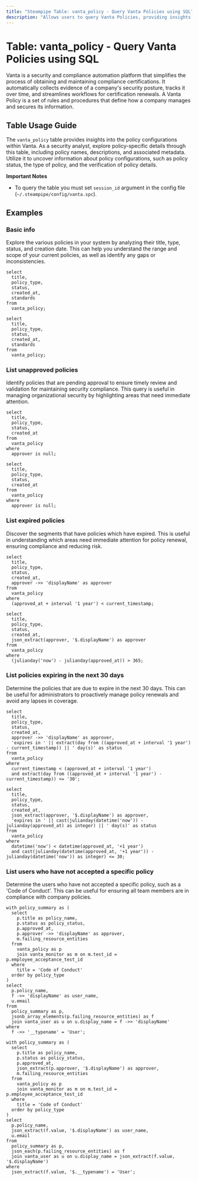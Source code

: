 ```yaml
---
title: "Steampipe Table: vanta_policy - Query Vanta Policies using SQL"
description: "Allows users to query Vanta Policies, providing insights into the policy configurations and their associated details."
---
```


# Table: vanta_policy - Query Vanta Policies using SQL

Vanta is a security and compliance automation platform that simplifies the process of obtaining and maintaining compliance certifications. It automatically collects evidence of a company's security posture, tracks it over time, and streamlines workflows for certification renewals. A Vanta Policy is a set of rules and procedures that define how a company manages and secures its information.

## Table Usage Guide

The `vanta_policy` table provides insights into the policy configurations within Vanta. As a security analyst, explore policy-specific details through this table, including policy names, descriptions, and associated metadata. Utilize it to uncover information about policy configurations, such as policy status, the type of policy, and the verification of policy details.

**Important Notes**
- To query the table you must set `session_id` argument in the config file (`~/.steampipe/config/vanta.spc`).

## Examples

### Basic info
Explore the various policies in your system by analyzing their title, type, status, and creation date. This can help you understand the range and scope of your current policies, as well as identify any gaps or inconsistencies.

```sql+postgres
select
  title,
  policy_type,
  status,
  created_at,
  standards
from
  vanta_policy;
```

```sql+sqlite
select
  title,
  policy_type,
  status,
  created_at,
  standards
from
  vanta_policy;
```

### List unapproved policies
Identify policies that are pending approval to ensure timely review and validation for maintaining security compliance. This query is useful in managing organizational security by highlighting areas that need immediate attention.

```sql+postgres
select
  title,
  policy_type,
  status,
  created_at
from
  vanta_policy
where
  approver is null;
```

```sql+sqlite
select
  title,
  policy_type,
  status,
  created_at
from
  vanta_policy
where
  approver is null;
```

### List expired policies
Discover the segments that have policies which have expired. This is useful in understanding which areas need immediate attention for policy renewal, ensuring compliance and reducing risk.

```sql+postgres
select
  title,
  policy_type,
  status,
  created_at,
  approver ->> 'displayName' as approver
from
  vanta_policy
where
  (approved_at + interval '1 year') < current_timestamp;
```

```sql+sqlite
select
  title,
  policy_type,
  status,
  created_at,
  json_extract(approver, '$.displayName') as approver
from
  vanta_policy
where
  (julianday('now') - julianday(approved_at)) > 365;
```

### List policies expiring in the next 30 days
Determine the policies that are due to expire in the next 30 days. This can be useful for administrators to proactively manage policy renewals and avoid any lapses in coverage.

```sql+postgres
select
  title,
  policy_type,
  status,
  created_at,
  approver ->> 'displayName' as approver,
  'expires in ' || extract(day from ((approved_at + interval '1 year') - current_timestamp)) || ' day(s)' as status
from
  vanta_policy
where
  current_timestamp < (approved_at + interval '1 year')
  and extract(day from ((approved_at + interval '1 year') - current_timestamp)) <= '30';
```

```sql+sqlite
select
  title,
  policy_type,
  status,
  created_at,
  json_extract(approver, '$.displayName') as approver,
  'expires in ' || cast(julianday(datetime('now')) - julianday(approved_at) as integer) || ' day(s)' as status
from
  vanta_policy
where
  datetime('now') < datetime(approved_at, '+1 year')
  and cast(julianday(datetime(approved_at, '+1 year')) - julianday(datetime('now')) as integer) <= 30;
```

### List users who have not accepted a specific policy
Determine the users who have not accepted a specific policy, such as a 'Code of Conduct'. This can be useful for ensuring all team members are in compliance with company policies.

```sql+postgres
with policy_summary as (
  select
    p.title as policy_name,
    p.status as policy_status,
    p.approved_at,
    p.approver ->> 'displayName' as approver,
    m.failing_resource_entities
  from
    vanta_policy as p
    join vanta_monitor as m on m.test_id = p.employee_acceptance_test_id
  where
    title = 'Code of Conduct'
  order by policy_type
)
select
  p.policy_name,
  f ->> 'displayName' as user_name,
  u.email
from
  policy_summary as p,
  jsonb_array_elements(p.failing_resource_entities) as f
  join vanta_user as u on u.display_name = f ->> 'displayName'
where
  f ->> '__typename' = 'User';
```

```sql+sqlite
with policy_summary as (
  select
    p.title as policy_name,
    p.status as policy_status,
    p.approved_at,
    json_extract(p.approver, '$.displayName') as approver,
    m.failing_resource_entities
  from
    vanta_policy as p
    join vanta_monitor as m on m.test_id = p.employee_acceptance_test_id
  where
    title = 'Code of Conduct'
  order by policy_type
)
select
  p.policy_name,
  json_extract(f.value, '$.displayName') as user_name,
  u.email
from
  policy_summary as p,
  json_each(p.failing_resource_entities) as f
  join vanta_user as u on u.display_name = json_extract(f.value, '$.displayName')
where
  json_extract(f.value, '$.__typename') = 'User';
```